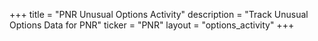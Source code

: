 +++
title = "PNR Unusual Options Activity"
description = "Track Unusual Options Data for PNR"
ticker = "PNR"
layout = "options_activity"
+++

